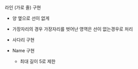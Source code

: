 라인 (가로 줄) 구현
- 양 옆으로 선이 없게
- 가장자리의 경우 가장자리를 벗어난 영역은 선이 없는경우로 처리

- 사다리 구현

- Name 구현
  - 최대 길이 5로 제한
